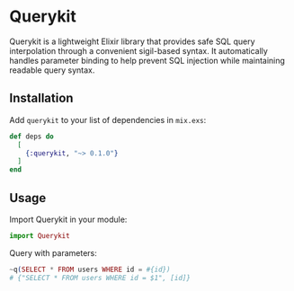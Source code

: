 # Querykit

Querykit is a lightweight Elixir library that provides safe SQL query interpolation through a convenient sigil-based syntax. It automatically handles parameter binding to help prevent SQL injection while maintaining readable query syntax.

## Installation

Add `querykit` to your list of dependencies in `mix.exs`:

```elixir
def deps do
  [
    {:querykit, "~> 0.1.0"}
  ]
end
```

## Usage

Import Querykit in your module:

```elixir
import Querykit
 ```

Query with parameters:

```elixir
~q(SELECT * FROM users WHERE id = #{id})
# {"SELECT * FROM users WHERE id = $1", [id]}
```
